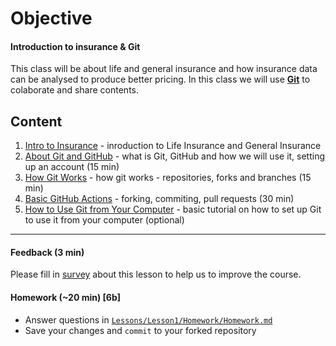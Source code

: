 # Objective
#### Introduction to insurance & Git ####
This class will be about life and general insurance and how insurance data can be analysed to produce better pricing.
In this class we will use [**Git**](Support/About_GIT.md) to colaborate and share contents. 

## Content
1) [Intro to Insurance](Support/01_About_Insurance.md) - inroduction to Life Insurance and General Insurance
2) [About Git and GitHub](Support/02_About_Git_and_Github.md) - what is Git, GitHub and how we will use it, setting up an account (15 min)
3) [How Git Works](Support/03_How_Git_Works.md) - how git works - repositories, forks and branches (15 min)
4) [Basic GitHub Actions](Support/04_Basic_GitHub_Actions.md) - forking, commiting, pull requests (30 min)
5) [How to Use Git from Your Computer](Support/05_How_to_Use_Git_from_Your_Computer.md) - basic tutorial on how to set up Git to use it from your computer (optional)

----------------------------------------------
#### Feedback (3 min)

Please fill in [survey](https://forms.office.com/Pages/ResponsePage.aspx?id=unI2RwfNcUOirniLTGGEDmMCeqOOjBtIuObM18vXqrtUOFM1VFFNOE5OTzFWVlNaT1NDTzVNWlZOUy4u) about this lesson to help us to improve the course.

#### Homework (~20 min) [6b]
* Answer questions in [`Lessons/Lesson1/Homework/Homework.md`](Homework/Homework.md)
* Save your changes and `commit` to your forked repository